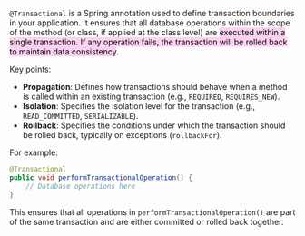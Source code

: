 
`@Transactional` is a Spring annotation used to define transaction boundaries in your application. It ensures that all database operations within the scope of the method (or class, if applied at the class level) are <mark style="background: #FFB8EBA6;">executed within a single transaction. If any operation fails, the transaction will be rolled back to maintain data consistency</mark>.

Key points:

- **Propagation**: Defines how transactions should behave when a method is called within an existing transaction (e.g., `REQUIRED`, `REQUIRES_NEW`).
- **Isolation**: Specifies the isolation level for the transaction (e.g., `READ_COMMITTED`, `SERIALIZABLE`).
- **Rollback**: Specifies the conditions under which the transaction should be rolled back, typically on exceptions (`rollbackFor`).

For example:

```java
@Transactional
public void performTransactionalOperation() {
    // Database operations here
}
```

This ensures that all operations in `performTransactionalOperation()` are part of the same transaction and are either committed or rolled back together.